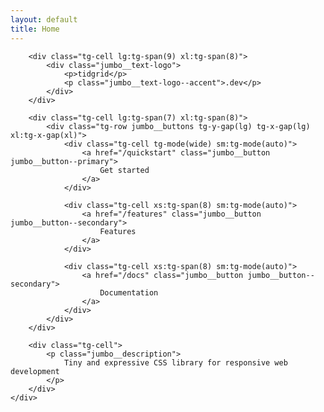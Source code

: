```yaml
---
layout: default
title: Home
---
```


<section class="tg-section jumbo">
    <div class="tg-container tg-row tg-y-gap(xl) lg:tg-pos-y(center) lg:tg-space(between)">

        <div class="tg-cell lg:tg-span(9) xl:tg-span(8)">
            <div class="jumbo__text-logo">
                <p>tidgrid</p>
                <p class="jumbo__text-logo--accent">.dev</p>
            </div>
        </div>

        <div class="tg-cell lg:tg-span(7) xl:tg-span(8)">
            <div class="tg-row jumbo__buttons tg-y-gap(lg) tg-x-gap(lg) xl:tg-x-gap(xl)">
                <div class="tg-cell tg-mode(wide) sm:tg-mode(auto)">
                    <a href="/quickstart" class="jumbo__button jumbo__button--primary">
                        Get started
                    </a>
                </div>

                <div class="tg-cell xs:tg-span(8) sm:tg-mode(auto)">
                    <a href="/features" class="jumbo__button jumbo__button--secondary">
                        Features
                    </a>
                </div>

                <div class="tg-cell xs:tg-span(8) sm:tg-mode(auto)">
                    <a href="/docs" class="jumbo__button jumbo__button--secondary">
                        Documentation
                    </a>
                </div>
            </div>
        </div>

        <div class="tg-cell">
            <p class="jumbo__description">
                Tiny and expressive CSS library for responsive web development
            </p>
        </div>
    </div>
</section>
